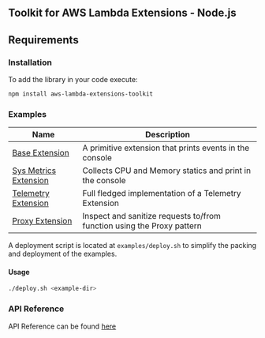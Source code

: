 ## Toolkit for AWS Lambda Extensions - Node.js

## Requirements


### Installation
To add the library in your code execute:
```bash
npm install aws-lambda-extensions-toolkit
```

### Examples
| Name                                                             | Description                                                            |
|------------------------------------------------------------------|------------------------------------------------------------------------|
| [Base Extension](examples/basic-extension/index.js)              | A primitive extension that prints events in the console                |
| [Sys Metrics Extension](examples/sys-metrics-extension/index.js) | Collects CPU and Memory statics and print in the console               |
| [Telemetry Extension](examples/telemetry-extension/index.js)     | Full fledged implementation of a Telemetry Extension                   |
| [Proxy Extension](examples/proxy-extension/index.js)             | Inspect and sanitize requests to/from function using the Proxy pattern | 


A deployment script is located at `examples/deploy.sh` to simplify the packing and deployment of the examples. 

#### Usage
```bash
./deploy.sh <example-dir>
```

### API Reference
API Reference can be found [here](docs/api.md)